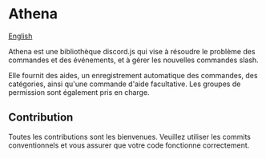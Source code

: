 # Athena

[English](/README.md)

Athena est une bibliothèque discord.js qui vise à résoudre le problème des commandes et des événements, et à gérer les nouvelles commandes slash.

Elle fournit des aides, un enregistrement automatique des commandes, des catégories, ainsi qu'une commande d'aide facultative. Les groupes de permission sont également pris en charge.

## Contribution

Toutes les contributions sont les bienvenues. Veuillez utiliser les commits conventionnels et vous assurer que votre code fonctionne correctement.
